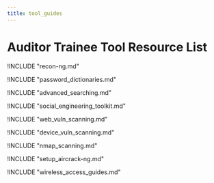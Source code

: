 ```yaml
---
title: tool_guides
---
```


# Auditor Trainee Tool Resource List

<!-- Recon-ng -->

!INCLUDE "recon-ng.md"

<!-- Jack the Ripper -->

!INCLUDE "password_dictionaries.md"

<!-- Google Power Search -->

!INCLUDE "advanced_searching.md"

<!-- Social Engineering Toolkit -->

!INCLUDE "social_engineering_toolkit.md"

<!-- Website Vulnerability Scanning -->

!INCLUDE "web_vuln_scanning.md"

<!-- Device Vulnerability Scanning -->

!INCLUDE "device_vuln_scanning.md"

<!-- nmap & zenmap-->

!INCLUDE "nmap_scanning.md"

<!-- aircrack-ng & other wireless tools-->

!INCLUDE "setup_aircrack-ng.md"

!INCLUDE "wireless_access_guides.md"
